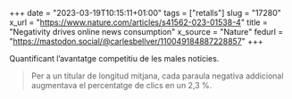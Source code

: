 +++
date = "2023-03-19T10:15:11+01:00"
tags = ["retalls"]
slug = "17280"
x_url = "https://www.nature.com/articles/s41562-023-01538-4"
title = "Negativity drives online news consumption"
x_source = "Nature"
fedurl = "https://mastodon.social/@carlesbellver/110049184887228857"
+++

Quantificant l’avantatge competitiu de les males notícies.

> Per a un titular de longitud mitjana, cada paraula negativa addicional augmentava el percentatge de clics en un 2,3 %.
